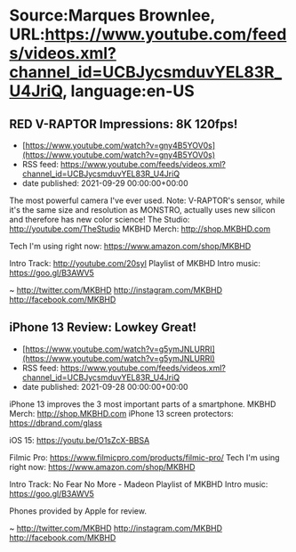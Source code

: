 # Source:Marques Brownlee, URL:https://www.youtube.com/feeds/videos.xml?channel_id=UCBJycsmduvYEL83R_U4JriQ, language:en-US

## RED V-RAPTOR Impressions: 8K 120fps!
 - [https://www.youtube.com/watch?v=gny4B5YOV0s](https://www.youtube.com/watch?v=gny4B5YOV0s)
 - RSS feed: https://www.youtube.com/feeds/videos.xml?channel_id=UCBJycsmduvYEL83R_U4JriQ
 - date published: 2021-09-29 00:00:00+00:00

The most powerful camera I've ever used. Note: V-RAPTOR's sensor, while it's the same size and resolution as MONSTRO, actually uses new silicon and therefore has new color science!
The Studio: http://youtube.com/TheStudio
MKBHD Merch: http://shop.MKBHD.com

Tech I'm using right now: https://www.amazon.com/shop/MKBHD

Intro Track: http://youtube.com/20syl
Playlist of MKBHD Intro music: https://goo.gl/B3AWV5

~
http://twitter.com/MKBHD
http://instagram.com/MKBHD
http://facebook.com/MKBHD

## iPhone 13 Review: Lowkey Great!
 - [https://www.youtube.com/watch?v=g5ymJNLURRI](https://www.youtube.com/watch?v=g5ymJNLURRI)
 - RSS feed: https://www.youtube.com/feeds/videos.xml?channel_id=UCBJycsmduvYEL83R_U4JriQ
 - date published: 2021-09-28 00:00:00+00:00

iPhone 13 improves the 3 most important parts of a smartphone.
MKBHD Merch: http://shop.MKBHD.com
iPhone 13 screen protectors: https://dbrand.com/glass

iOS 15: https://youtu.be/O1sZcX-BBSA

Filmic Pro: https://www.filmicpro.com/products/filmic-pro/
Tech I'm using right now: https://www.amazon.com/shop/MKBHD

Intro Track: No Fear No More - Madeon
Playlist of MKBHD Intro music: https://goo.gl/B3AWV5

Phones provided by Apple for review.

~
http://twitter.com/MKBHD
http://instagram.com/MKBHD
http://facebook.com/MKBHD

